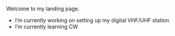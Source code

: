 Welcome to my landing page.

-  I’m currently working on setting up my digital VHF/UHF station
-  I’m currently learning CW


